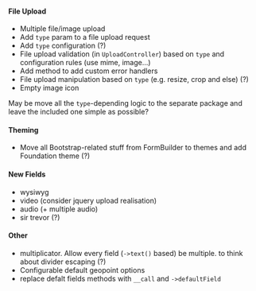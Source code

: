 #### File Upload
 - Multiple file/image upload
 - Add `type` param to a file upload request
 - Add `type` configuration (?)
 - File upload validation (in `UploadController`) based on `type` and configuration rules (use mime, image...)
 - Add method to add custom error handlers
 - File upload manipulation based on `type` (e.g. resize, crop and else) (?)
 - Empty image icon

May be move all the `type`-depending logic to the separate package and leave the included one simple as possible?

#### Theming
 - Move all Bootstrap-related stuff from FormBuilder to themes and add Foundation theme (?)

#### New Fields
 - wysiwyg
 - video (consider jquery upload realisation)
 - audio (+ multiple audio)
 - sir trevor (?)

#### Other
 - multiplicator. Allow every field (`->text()` based) be multiple. to think about divider escaping (?)
 - Configurable default geopoint options
 - replace defalt fields methods with `__call` and `->defaultField`
